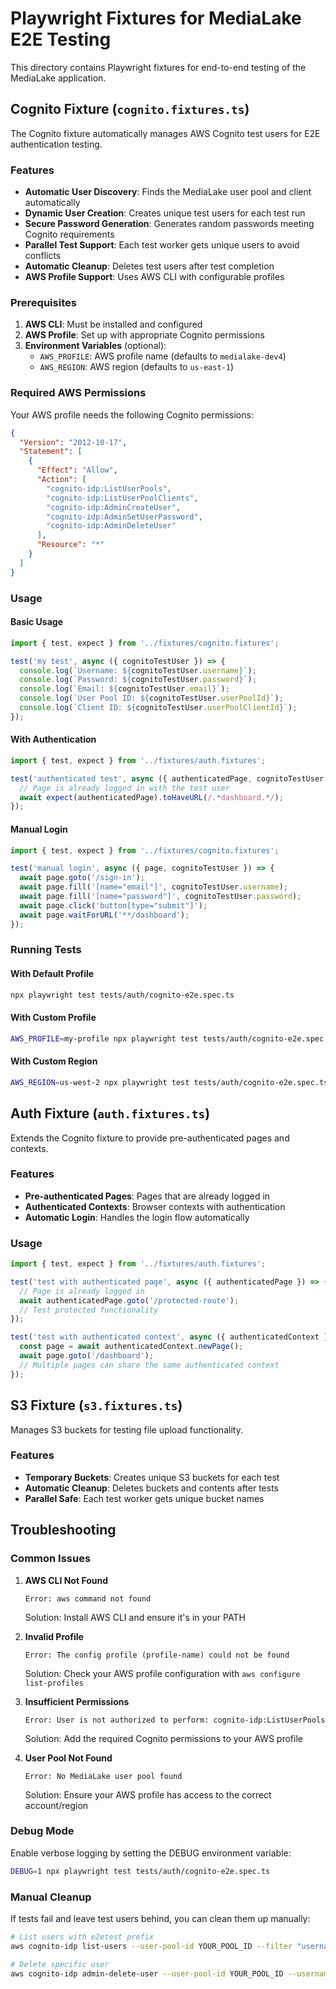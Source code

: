# Playwright Fixtures for MediaLake E2E Testing

This directory contains Playwright fixtures for end-to-end testing of the MediaLake application.

## Cognito Fixture (`cognito.fixtures.ts`)

The Cognito fixture automatically manages AWS Cognito test users for E2E authentication testing.

### Features

- **Automatic User Discovery**: Finds the MediaLake user pool and client automatically
- **Dynamic User Creation**: Creates unique test users for each test run
- **Secure Password Generation**: Generates random passwords meeting Cognito requirements
- **Parallel Test Support**: Each test worker gets unique users to avoid conflicts
- **Automatic Cleanup**: Deletes test users after test completion
- **AWS Profile Support**: Uses AWS CLI with configurable profiles

### Prerequisites

1. **AWS CLI**: Must be installed and configured
2. **AWS Profile**: Set up with appropriate Cognito permissions
3. **Environment Variables** (optional):
   - `AWS_PROFILE`: AWS profile name (defaults to `medialake-dev4`)
   - `AWS_REGION`: AWS region (defaults to `us-east-1`)

### Required AWS Permissions

Your AWS profile needs the following Cognito permissions:

```json
{
  "Version": "2012-10-17",
  "Statement": [
    {
      "Effect": "Allow",
      "Action": [
        "cognito-idp:ListUserPools",
        "cognito-idp:ListUserPoolClients",
        "cognito-idp:AdminCreateUser",
        "cognito-idp:AdminSetUserPassword",
        "cognito-idp:AdminDeleteUser"
      ],
      "Resource": "*"
    }
  ]
}
```

### Usage

#### Basic Usage

```typescript
import { test, expect } from '../fixtures/cognito.fixtures';

test('my test', async ({ cognitoTestUser }) => {
  console.log(`Username: ${cognitoTestUser.username}`);
  console.log(`Password: ${cognitoTestUser.password}`);
  console.log(`Email: ${cognitoTestUser.email}`);
  console.log(`User Pool ID: ${cognitoTestUser.userPoolId}`);
  console.log(`Client ID: ${cognitoTestUser.userPoolClientId}`);
});
```

#### With Authentication

```typescript
import { test, expect } from '../fixtures/auth.fixtures';

test('authenticated test', async ({ authenticatedPage, cognitoTestUser }) => {
  // Page is already logged in with the test user
  await expect(authenticatedPage).toHaveURL(/.*dashboard.*/);
});
```

#### Manual Login

```typescript
import { test, expect } from '../fixtures/cognito.fixtures';

test('manual login', async ({ page, cognitoTestUser }) => {
  await page.goto('/sign-in');
  await page.fill('[name="email"]', cognitoTestUser.username);
  await page.fill('[name="password"]', cognitoTestUser.password);
  await page.click('button[type="submit"]');
  await page.waitForURL('**/dashboard');
});
```

### Running Tests

#### With Default Profile

```bash
npx playwright test tests/auth/cognito-e2e.spec.ts
```

#### With Custom Profile

```bash
AWS_PROFILE=my-profile npx playwright test tests/auth/cognito-e2e.spec.ts
```

#### With Custom Region

```bash
AWS_REGION=us-west-2 npx playwright test tests/auth/cognito-e2e.spec.ts
```

## Auth Fixture (`auth.fixtures.ts`)

Extends the Cognito fixture to provide pre-authenticated pages and contexts.

### Features

- **Pre-authenticated Pages**: Pages that are already logged in
- **Authenticated Contexts**: Browser contexts with authentication
- **Automatic Login**: Handles the login flow automatically

### Usage

```typescript
import { test, expect } from '../fixtures/auth.fixtures';

test('test with authenticated page', async ({ authenticatedPage }) => {
  // Page is already logged in
  await authenticatedPage.goto('/protected-route');
  // Test protected functionality
});

test('test with authenticated context', async ({ authenticatedContext }) => {
  const page = await authenticatedContext.newPage();
  await page.goto('/dashboard');
  // Multiple pages can share the same authenticated context
});
```

## S3 Fixture (`s3.fixtures.ts`)

Manages S3 buckets for testing file upload functionality.

### Features

- **Temporary Buckets**: Creates unique S3 buckets for each test
- **Automatic Cleanup**: Deletes buckets and contents after tests
- **Parallel Safe**: Each test worker gets unique bucket names

## Troubleshooting

### Common Issues

1. **AWS CLI Not Found**
   ```
   Error: aws command not found
   ```
   Solution: Install AWS CLI and ensure it's in your PATH

2. **Invalid Profile**
   ```
   Error: The config profile (profile-name) could not be found
   ```
   Solution: Check your AWS profile configuration with `aws configure list-profiles`

3. **Insufficient Permissions**
   ```
   Error: User is not authorized to perform: cognito-idp:ListUserPools
   ```
   Solution: Add the required Cognito permissions to your AWS profile

4. **User Pool Not Found**
   ```
   Error: No MediaLake user pool found
   ```
   Solution: Ensure your AWS profile has access to the correct account/region

### Debug Mode

Enable verbose logging by setting the DEBUG environment variable:

```bash
DEBUG=1 npx playwright test tests/auth/cognito-e2e.spec.ts
```

### Manual Cleanup

If tests fail and leave test users behind, you can clean them up manually:

```bash
# List users with e2etest prefix
aws cognito-idp list-users --user-pool-id YOUR_POOL_ID --filter "username ^= \"e2etest\""

# Delete specific user
aws cognito-idp admin-delete-user --user-pool-id YOUR_POOL_ID --username e2etest-0-12345678
``` 